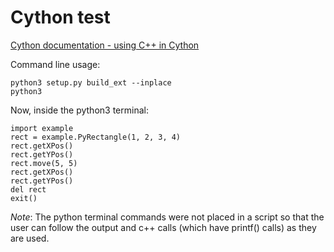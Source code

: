 # Cython test

[Cython documentation - using C++ in Cython](http://docs.cython.org/en/latest/src/userguide/wrapping_CPlusPlus.html)

Command line usage:

```
python3 setup.py build_ext --inplace
python3
```

Now, inside the python3 terminal:

```
import example
rect = example.PyRectangle(1, 2, 3, 4)
rect.getXPos()
rect.getYPos()
rect.move(5, 5)
rect.getXPos()
rect.getYPos()
del rect
exit()
```

*Note*: The python terminal commands were not placed in a script so that the user can follow the output and c++ calls (which have printf() calls) as they are used.


